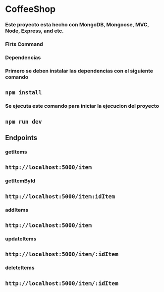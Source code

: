 # CoffeeShop
### Este proyecto esta hecho con MongoDB, Mongoose, MVC, Node, Express, and etc.

### Firts Command

### Dependencias

### Primero se deben instalar las dependencias con el siguiente comando

## `npm install`

### Se ejecuta este comando para iniciar la ejecucion del proyecto

## `npm run dev`



## Endpoints

### getItems

## `http://localhost:5000/item`

### getItemById

## `http://localhost:5000/item:idItem`

### addItems

## `http://localhost:5000/item`

### updateItems

## `http://localhost:5000/item/:idItem`

### deleteItems

## `http://localhost:5000/item/:idItem`
